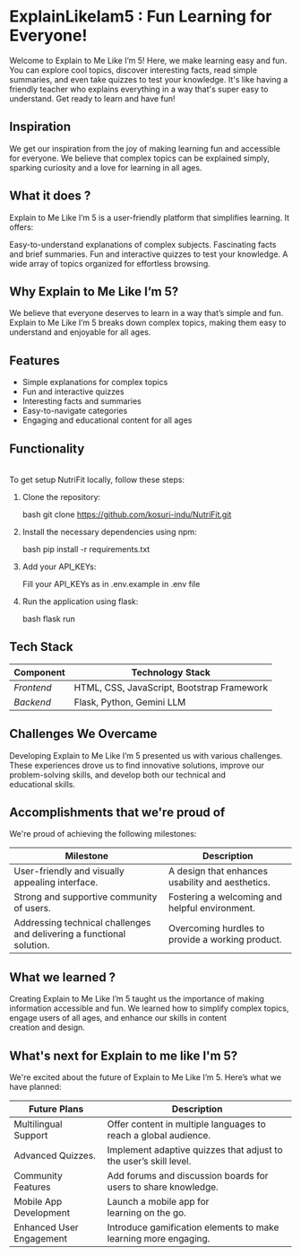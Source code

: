 # ExplainLikeIam5 : Fun Learning for Everyone!

Welcome to Explain to Me Like I’m 5! Here, we make learning easy and fun. You can explore cool topics, discover interesting facts, read simple summaries, and even take quizzes to test your knowledge. It's like having a friendly teacher who explains everything in a way that's super easy to understand. Get ready to learn and have fun!

## Inspiration

We get our inspiration from the joy of making learning fun and accessible for everyone. We believe that complex topics can be explained simply, sparking curiosity and a love for learning in all ages.


## What it does ?

Explain to Me Like I’m 5 is a user-friendly platform that simplifies learning. It offers:

Easy-to-understand explanations of complex subjects.
Fascinating facts and brief summaries.
Fun and interactive quizzes to test your knowledge.
A wide array of topics organized for effortless browsing.

## Why Explain to Me Like I’m 5? 

We believe that everyone deserves to learn in a way that’s simple and fun. Explain to Me Like I’m 5 breaks down complex topics, making them easy to understand and enjoyable for all ages.

## Features

- Simple explanations for complex topics
- Fun and interactive quizzes
- Interesting facts and summaries
- Easy-to-navigate categories
- Engaging and educational content for all ages

## Functionality

<!-- ### Try it out here : https://taska-manager.onrender.com/ -->
<br>
To get setup NutriFit locally, follow these steps:

1. Clone the repository:
   
   bash
   git clone https://github.com/kosuri-indu/NutriFit.git
   
2. Install the necessary dependencies using npm:
   
   bash
   pip install -r requirements.txt
   
3. Add your API_KEYs:

   Fill your API_KEYs as in .env.example in .env file
   
5. Run the application using flask:
   
   bash
   flask run


## Tech Stack

| Component        | Technology Stack                           |
|------------------|--------------------------------------------|
| *Frontend*     | HTML, CSS, JavaScript, Bootstrap Framework |
| *Backend*      | Flask, Python, Gemini LLM     |

## Challenges We Overcame

Developing Explain to Me Like I’m 5 presented us with various challenges. These experiences drove us to find innovative solutions, improve our problem-solving skills, and develop both our technical and educational skills.

## Accomplishments that we're proud of

We're proud of achieving the following milestones:

| Milestone                                           | Description                                  |
|-----------------------------------------------------|----------------------------------------------|
| User-friendly and visually appealing interface.     | A design that enhances usability and aesthetics. |
| Strong and supportive community of users.            | Fostering a welcoming and helpful environment. |
| Addressing technical challenges and delivering a functional solution. | Overcoming hurdles to provide a working product. |

## What we learned ?

Creating Explain to Me Like I’m 5 taught us the importance of making information accessible and fun. We learned how to simplify complex topics, engage users of all ages, and enhance our skills in content creation and design.

## What's next for Explain to me like I'm 5?

We're excited about the future of Explain to Me Like I’m 5. Here’s what we have planned:

| Future Plans                                       | Description                                |
|-----------------------------------------------------|--------------------------------------------|
| Multilingual Support              | Offer content in multiple languages to reach a global audience. |
| Advanced Quizzes. | Implement adaptive quizzes that adjust to the user’s skill level.    |
| Community Features | Add forums and discussion boards for users to share knowledge.|
| Mobile App Development | Launch a mobile app for learning on the go. |
| Enhanced User Engagement | Introduce gamification elements to make learning more engaging. |
